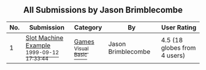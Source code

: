 ﻿<div align="center">

## All Submissions by Jason Brimblecombe

</div>

No.  | Submission | Category | By   | User Rating
---- | ---------- | -------- | ---- | -----------
1 | [Slot Machine Example<br /><sup>1999-09-12 17:33:44</sup>](https://github.com/Planet-Source-Code/jason-brimblecombe-slot-machine-example__1-4697) | [Games<br /><sup>Visual Basic</sup>](../ByCategory/games__1-38.md) | Jason Brimblecombe | 4.5 (18 globes from 4 users)
